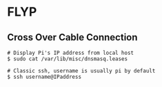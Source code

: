 # FLYP

## Cross Over Cable Connection

``` console
# Display Pi's IP address from local host
$ sudo cat /var/lib/misc/dnsmasq.leases

# Classic ssh, username is usually pi by default
$ ssh username@IPaddress
```

